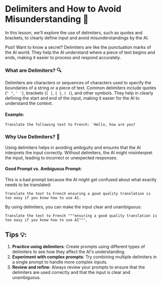 # Delimiters and How to Avoid Misunderstanding 📝

In this lesson, we'll explore the use of delimiters, such as quotes and brackets, to clearly define input and avoid misunderstandings by the AI.

Psst! Want to know a secret? Delimiters are like the punctuation marks of the AI world. They help the AI understand where a piece of text begins and ends, making it easier to process and respond accurately.

### What are Delimiters? 🔍
Delimiters are characters or sequences of characters used to specify the boundaries of a string or a piece of text. Common delimiters include quotes (`" "`, `' '`), brackets (`[ ]`, `{ }`, `( )`), and other symbols. They help in clearly defining the start and end of the input, making it easier for the AI to understand the context.

#### Example:
```text
Translate the following text to French: 'Hello, how are you?
```

### Why Use Delimiters? 🤔
Using delimiters helps in avoiding ambiguity and ensures that the AI interprets the input correctly. Without delimiters, the AI might misinterpret the input, leading to incorrect or unexpected responses.

#### Good Prompt vs. Ambiguous Prompt:
This is a bad prompt because the AI might get confused about what exactly needs to be translated:
```text
Translate the text to French ensuring a good quality translation is too easy if you know how to use AI.
```

By using delimiters, you can make the input clear and unambiguous:
```text
Translate the text to French """ensuring a good quality translation is too easy if you know how to use AI""".
```



## Tips 💡:
1. **Practice using delimiters**: Create prompts using different types of delimiters to see how they affect the AI's understanding.
2. **Experiment with complex prompts**: Try combining multiple delimiters in a single prompt to handle more complex inputs.
3. **Review and refine**: Always review your prompts to ensure that the delimiters are used correctly and that the input is clear and unambiguous.